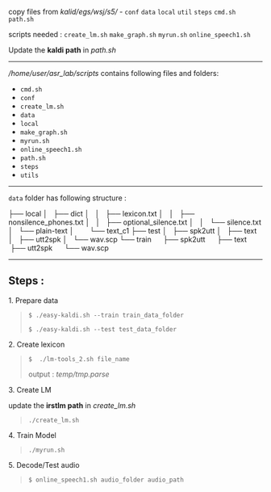 copy files from *kalid/egs/wsj/s5/* \- `conf` `data` `local` `util` `steps` `cmd.sh` `path.sh`

scripts needed : `create_lm.sh` `make_graph.sh` `myrun.sh` `online_speech1.sh`

Update the **kaldi path** in *path.sh*

* * *

*/home/user/asr_lab/scripts* contains following files and folders:

- `cmd.sh`
- `conf`
- `create_lm.sh`
- `data`
- `local`
- `make_graph.sh`
- `myrun.sh`
- `online_speech1.sh`
- `path.sh`
- `steps`
- `utils`

* * *

`data` folder has following structure :

├── local
│   ├── dict
│   │   ├── lexicon.txt
│   │   ├── nonsilence_phones.txt
│   │   ├── optional_silence.txt
│   │   └── silence.txt
│   └── plain-text
│        └── text_c1
├── test
│   ├── spk2utt
│   ├── text
│   ├── utt2spk
│   └── wav.scp
└── train
     ├── spk2utt
     ├── text
     ├── utt2spk
     └── wav.scp

* * *

## Steps :

1\. Prepare data

> `$ ./easy-kaldi.sh --train train_data_folder`
> 
> `$ ./easy-kaldi.sh --test test_data_folder`

2\. Create lexicon

> `$  ./lm-tools_2.sh file_name`
> 
> output : *temp/tmp.parse*

3\. Create LM

update the **irstlm path** in *create_lm.sh*

> `./create_lm.sh`

4\. Train Model

> `./myrun.sh`

5\. Decode/Test audio

> `$ online_speech1.sh audio_folder audio_path`
